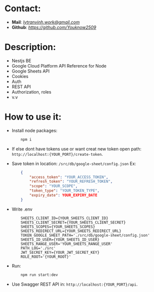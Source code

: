 # Contact:
- **Mail**: *lytranvinh.work@gmail.com*
- **Github**: *https://github.com/Youknow2509*

# Description:
- Nestjs BE
- Google Cloud Platform API Reference for Node
- Google Sheets API
- Cookies
- Auth
- REST API
- Authorization, roles
- v.v 

# How to use it:
- Install node packages: 
    ```bash
        npm i
    ```

- If else dont have tokens use or want creat new token open path: `http://localhost:{YOUR_PORT}/create-token`.

- Save token in location: `/src/db/google-sheet/config.json`
Ex: 
    ```JSON
        {
            "access_token": "YOUR_ACCESS_TOKEN",
            "refresh_token": "YOUR_REFRESH_TOKEN",
            "scope": "YOUR_SCOPE",
            "token_type": "YOUR_TOKEN_TYPE",
            "expiry_date": YOUR_EXPIRY_DATE
        }
    ```

- Write .env
    ```env
        SHEETS_CLIENT_ID={YOUR_SHEETS_CLIENT_ID}
        SHEETS_CLIENT_SECRET={YOUR_SHEETS_CLIENT_SECRET}
        SHEETS_SCOPES={YOUR_SHEETS_SCOPES}
        SHEETS_REDIRECT_URL={YOUR_SHEETS_REDIRECT_URL}
        TOKEN_GOOGLE_SHEET_PATH='./src/db/google-sheet/config.json'
        SHEETS_ID_USER={YOUR_SHEETS_ID_USER}
        SHEETS_RANGE_USER='YOUR_SHEETS_RANGE_USER'
        PATH_LOG='./src'
        JWT_SECRET_KEY={YOUR_JWT_SECRET_KEY}
        ROLE_ROOT='{YOUR_ROOT}'
    ```

- Run: 
    ```bash
        npm run start:dev
    ```
    
- Use Swagger REST API in: `http://localhost:{YOUR_PORT}/api`.